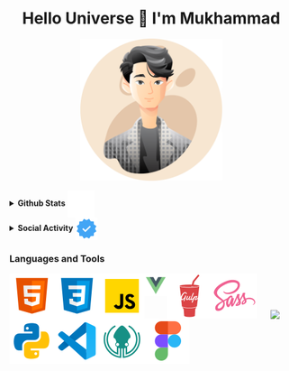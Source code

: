 <h1 align="center"> Hello Universe 👋 I'm Mukhammad </h1>

<!-- <img src="./content/top.gif" width="100%" /> -->
<p align="center">
    <img src="./content/man.png" width="50%" />
</p>

<details>
<summary> <b>Github Stats</b> <img align="center" alt="center" src="./content/github.svg"/> </summary>
    
<br />
    
<a href="#">
    <img align="center" alt="Mukhammad Khojiakbar's Overall GitHub Stats" src="https://github-readme-stats.vercel.app/api?username=khusanov-m&count_private=true&hide_border=true&show_icons=true&title_color=333&icon_color=111&text_color=444&bg_color=135,bdc3c7,2c3e50" />
  </a>
    
<a href="#">
    <img align="center" alt="Mukhammad Khojiakbar's Most Used Languages" src="https://github-readme-stats.vercel.app/api/top-langs/?username=khusanov-m&layout=compact&langs_count=10&hide_border=true&show_icons=true&title_color=333&icon_color=111&text_color=444&bg_color=135,bdc3c7,2c3e50" />
  </a>
</details>


<details>
    
<summary> <b>Social Activity</b> <img align="center" alt="verified" src="./content/instagram-verification-badge.svg"/> </summary>
<br />
    
<a href="https://t.me/khusanov_m_r"><img align="center" src="./content/telegram-app.svg" alt="Telegram" /></a>
<a href="https://www.instagram.com/khusanov.m.r/"><img align="center" src="./content/instagram.svg" alt="Instagram" /></a>
<a href="https://www.linkedin.com/in/mukhammadkhojiakbar-khusanov/"><img align="center" src="./content/linkedin.svg"/></a>
<a href="https://vk.com/khusanov_m_r"><img align="center" src="./content/vk.svg"/></a>
    
<a href="mailto: khusanov.it.tech@gmail.com"><img align="center" src="./content/gmail.svg"/></a> khusanov.it.tech@gmail.com
    
</details>


### Languages and Tools

<img align="left" alt="HTML5" src="./content/html-5.svg" />
<img align="left" alt="CSS3" src="./content/css3.svg"/>
<img align="left" alt="JavaScript" src="./content/javascript.svg"/>
<img align="left" alt="VueJS" src="./content/vue.svg" width="40" height="40"/>
<img align="left" alt="Gulp" src="./content/gulp.svg"/>
<img align="left" alt="Sass" src="./content/sass.svg"/>
<img align="left" alt="python" src="./content/python.svg"/>
<img align="left" alt="vs code" src="./content/visual-studio-code-2019.svg"/>
<img align="left" alt="git kraken" src="./content/gitkraken.svg"/>
<img align="left" alt="figma" src="./content/figma.svg"/>

<br />
<br />
<br />

<p align="center"><a href="https://khusanov-m-r.netlify.app/"><img src="https://hits.seeyoufarm.com/api/count/incr/badge.svg?url=https%3A%2F%2Fgithub.com%2Fkhusanov-m&count_bg=%233B7A7B&title_bg=%2321B8A2&icon=github.svg&icon_color=%23FFFFFF&title=Page+View&edge_flat=false"/></a></p>
